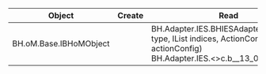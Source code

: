 | Object | Create | Read | Update |
|-|-|-|-|
| BH.oM.Base.IBHoMObject |  | BH.Adapter.IES.BHIESAdapter.Read(Type type, IList indices, ActionConfig actionConfig)<br>BH.Adapter.IES.<>c.<IRead>b__13_0(Object x) |  |
